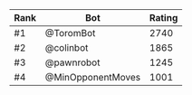 Rank|Bot|Rating
---|---|---
#1|@ToromBot|2740
#2|@colinbot|1865
#3|@pawnrobot|1245
#4|@MinOpponentMoves|1001
